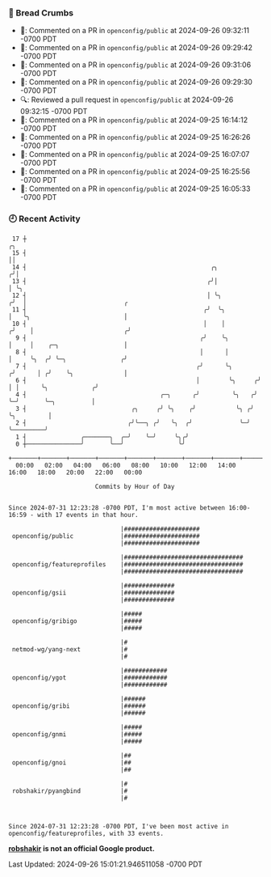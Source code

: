 ### 🍞 Bread Crumbs

 * 💬: Commented on a PR in  `openconfig/public` at 2024-09-26 09:32:11 -0700 PDT
 * 💬: Commented on a PR in  `openconfig/public` at 2024-09-26 09:29:42 -0700 PDT
 * 💬: Commented on a PR in  `openconfig/public` at 2024-09-26 09:31:06 -0700 PDT
 * 💬: Commented on a PR in  `openconfig/public` at 2024-09-26 09:29:30 -0700 PDT
 * 🔍: Reviewed a pull request in  `openconfig/public` at 2024-09-26 09:32:15 -0700 PDT
 * 💬: Commented on a PR in  `openconfig/public` at 2024-09-25 16:14:12 -0700 PDT
 * 💬: Commented on a PR in  `openconfig/public` at 2024-09-25 16:26:26 -0700 PDT
 * 💬: Commented on a PR in  `openconfig/public` at 2024-09-25 16:07:07 -0700 PDT
 * 💬: Commented on a PR in  `openconfig/public` at 2024-09-25 16:25:56 -0700 PDT
 * 💬: Commented on a PR in  `openconfig/public` at 2024-09-25 16:05:33 -0700 PDT

### 🕘 Recent Activity
```
 17 ┼                                                                    ╭╮
 15 ┤                                                                    ││
 14 ┤                                                   ╭╮              ╭╯│
 13 ┤                                                  ╭╯│              │ ╰╮
 12 ┤                                                  │ ╰╮            ╭╯  │                           ╭
 11 ┤                                                 ╭╯  ╰╮           │   ╰╮                          │
 10 ┤                                                 │    │          ╭╯    │                         ╭╯
  9 ┤                                                ╭╯    ╰╮         │     │    ╭─╮                  │
  8 ┤                                                │      │         │     ╰╮  ╭╯ ╰─╮               ╭╯
  7 ┤                                               ╭╯      ╰╮       ╭╯      │ ╭╯    ╰╮              │
  6 ┤                                               │        ╰╮     ╭╯       │ │      ╰╮            ╭╯
  4 ┤                                     ╭─╮      ╭╯         ╰╮   ╭╯        ╰─╯       ╰─╮          │
  3 ┤                             ╭╮     ╭╯ ╰╮    ╭╯           ╰╮ ╭╯                     ╰╮         │
  2 ┤                            ╭╯╰──╮ ╭╯   ╰╮  ╭╯             ╰─╯                       ╰─────────╯
  1 ┤               ╭───────╮  ╭─╯    ╰─╯     ╰╮╭╯
  0 ┼───────────────╯       ╰──╯               ╰╯
    +───────+───────+───────+───────+───────+───────+───────+───────+───────+───────+───────+───────+────
  00:00   02:00   04:00   06:00   08:00   10:00   12:00   14:00   16:00   18:00   20:00   22:00   00:00   

						Commits by Hour of Day


Since 2024-07-31 12:23:28 -0700 PDT, I'm most active between 16:00-16:59 - with 17 events in that hour.

```



```
                               |#####################
 openconfig/public             |#####################
                               |#####################

                               |#################################
 openconfig/featureprofiles    |#################################
                               |#################################

                               |##############
 openconfig/gsii               |##############
                               |##############

                               |#####
 openconfig/gribigo            |#####
                               |#####

                               |#
 netmod-wg/yang-next           |#
                               |#

                               |############
 openconfig/ygot               |############
                               |############

                               |######
 openconfig/gribi              |######
                               |######

                               |#####
 openconfig/gnmi               |#####
                               |#####

                               |##
 openconfig/gnoi               |##
                               |##

                               |#
 robshakir/pyangbind           |#
                               |#



Since 2024-07-31 12:23:28 -0700 PDT, I've been most active in openconfig/featureprofiles, with 33 events.

```
**[robshakir](mailto:robjs@google.com) is not an official Google product.**  


Last Updated: 2024-09-26 15:01:21.946511058 -0700 PDT
